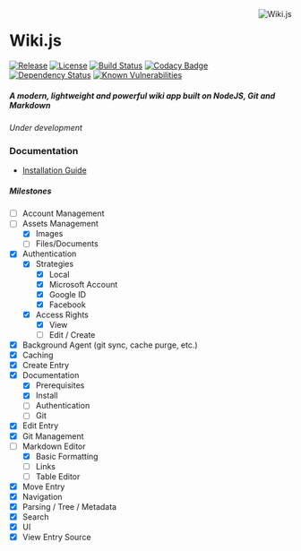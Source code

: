 <a href="https://github.com/Requarks/wiki">
    <img src="https://raw.githubusercontent.com/Requarks/wiki/master/assets/favicons/favicon-96x96.png" alt="Wiki.js" title="Wiki.js" align="right" />
</a>

# Wiki.js

[![Release](https://img.shields.io/github/release/Requarks/wiki.svg?maxAge=86400)](https://github.com/Requarks/wiki/releases)
[![License](https://img.shields.io/badge/license-AGPLv3-blue.svg)](https://github.com/requarks/wiki/blob/master/LICENSE)
[![Build Status](https://travis-ci.org/Requarks/wiki.svg?branch=master)](https://travis-ci.org/Requarks/wiki)
[![Codacy Badge](https://api.codacy.com/project/badge/Grade/1d0217a3153c4595bdedb322263e55c8)](https://www.codacy.com/app/Requarks/wiki)
[![Dependency Status](https://gemnasium.com/badges/github.com/Requarks/wiki.svg)](https://gemnasium.com/github.com/Requarks/wiki)
[![Known Vulnerabilities](https://snyk.io/test/github/requarks/wiki/badge.svg)](https://snyk.io/test/github/requarks/wiki)

##### A modern, lightweight and powerful wiki app built on NodeJS, Git and Markdown
*Under development*

### Documentation

- [Installation Guide](https://wiki.requarks.io/install)

##### Milestones
- [ ] Account Management
- [ ] Assets Management
	- [x] Images
	- [ ] Files/Documents
- [x] Authentication
	- [x] Strategies
		- [x] Local
		- [x] Microsoft Account
		- [x] Google ID
		- [x] Facebook
	- [x] Access Rights
		- [x] View
		- [ ] Edit / Create
- [x] Background Agent (git sync, cache purge, etc.)
- [x] Caching
- [x] Create Entry
- [x] Documentation
	- [x] Prerequisites
	- [x] Install
	- [ ] Authentication
	- [ ] Git
- [x] Edit Entry
- [x] Git Management
- [ ] Markdown Editor
	- [x] Basic Formatting
	- [ ] Links
	- [ ] Table Editor
- [x] Move Entry
- [x] Navigation
- [x] Parsing / Tree / Metadata
- [x] Search
- [x] UI
- [x] View Entry Source